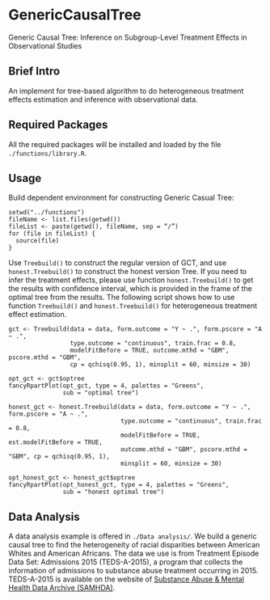 # GenericCausalTree
Generic Causal Tree: Inference on Subgroup-Level Treatment Effects in Observational Studies

## Brief Intro
An implement for tree-based algorithm to do heterogeneous treatment effects estimation and inference with observational data. 

## Required Packages
All the required packages will be installed and loaded by the file `./functions/library.R`.

## Usage
Build dependent environment for constructing Generic Casual Tree:
```
setwd("../functions")
fileName <- list.files(getwd())
fileList <- paste(getwd(), fileName, sep = “/”)
for (file in fileList) {
  source(file)
}
```

Use `Treebuild()` to construct the regular version of GCT, and use `honest.Treebuild()` to construct the honest version Tree. If you need to infer the treatment effects, please use function `honest.Treebuild()` to get the results with confidence interval, which is provided in the frame of the optimal tree from the results.
The following script shows how to use function `Treebuild()` and `honest.Treebuild()` for heterogeneous treatment effect estimation.
```
gct <- Treebuild(data = data, form.outcome = "Y ~ .", form.pscore = "A ~ .", 
                 type.outcome = "continuous", train.frac = 0.8, 
                 modelFitBefore = TRUE, outcome.mthd = "GBM", pscore.mthd = "GBM", 
                 cp = qchisq(0.95, 1), minsplit = 60, minsize = 30)

opt_gct <- gct$optree
fancyRpartPlot(opt_gct, type = 4, palettes = "Greens",
               sub = "optimal tree")
 
honest_gct <- honest.Treebuild(data = data, form.outcome = "Y ~ .", form.pscore = "A ~ .", 
                               type.outcome = "continuous", train.frac = 0.8,
                               modelFitBefore = TRUE, est.modelFitBefore = TRUE,
                               outcome.mthd = "GBM", pscore.mthd = "GBM", cp = qchisq(0.95, 1), 
                               minsplit = 60, minsize = 30)
                                
opt_honest_gct <- honest_gct$optree
fancyRpartPlot(opt_honest_gct, type = 4, palettes = "Greens", 
               sub = "honest optimal tree")
```


## Data Analysis 
A data analysis example is offered in `./Data analysis/`. We build a generic causal tree to find the heterogeneity of racial disparities between American Whites and American Africans. The data we use is from Treatment Episode Data Set: Admissions 2015 (TEDS-A-2015), a program that collects the information of admissions to substance abuse treatment occurring in 2015. TEDS-A-2015 is available on the website of [Substance Abuse & Mental Health Data Archive (SAMHDA)](https://www.datafiles.samhsa.gov/).
